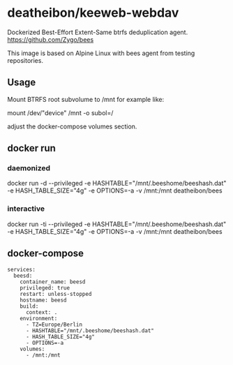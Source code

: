 # deatheibon/keeweb-webdav

Dockerized Best-Effort Extent-Same btrfs deduplication agent.
https://github.com/Zygo/bees

This image is based on Alpine Linux with bees agent from testing repositories. 

## Usage

Mount BTRFS root subvolume to /mnt for example like: 

mount /dev/"device" /mnt -o subol=/

adjust the docker-compose volumes section. 

## docker run

### daemonized
docker run -d --privileged -e HASHTABLE="/mnt/.beeshome/beeshash.dat" -e HASH_TABLE_SIZE="4g" -e OPTIONS=-a -v /mnt:/mnt deatheibon/bees

### interactive
docker run -ti --privileged -e HASHTABLE="/mnt/.beeshome/beeshash.dat" -e HASH_TABLE_SIZE="4g" -e OPTIONS=-a -v /mnt:/mnt deatheibon/bees

## docker-compose
```version: '3.3'
services:
  beesd:
    container_name: beesd
    privileged: true
    restart: unless-stopped
    hostname: beesd
    build:
      context: .
    environment:
      - TZ=Europe/Berlin
      - HASHTABLE="/mnt/.beeshome/beeshash.dat"
      - HASH_TABLE_SIZE="4g"
      - OPTIONS=-a
    volumes:
      - /mnt:/mnt
```
